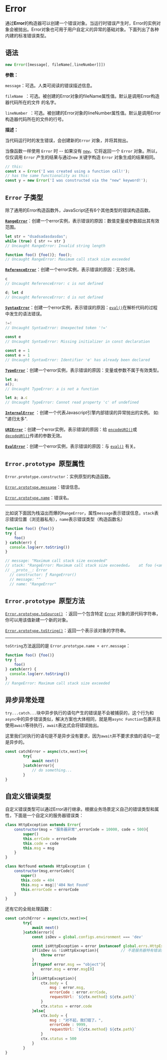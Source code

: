 # Error

通过**Error**的构造器可以创建一个错误对象。当运行时错误产生时，Error的实例对象会被抛出。Error对象也可用于用户自定义的异常的基础对象。下面列出了各种内建的标准错误类型。

## 语法

```js
new Error([message[, fileName[,lineNumber]]])
```

**参数：**

`message`：可选。人类可阅读的错误描述信息。

`fileName `：可选。被创建的Error对象的fileName属性值。默认是调用Error构造器代码所在的文件 的名字。

`lineNumber `：可选。被创建的Error对象的lineNumber属性值。默认是调用Error构造器代码所在的文件的行号。

**描述：**

当代码运行时的发生错误，会创建新的`Error` 对象，并将其抛出。

当像函数一样使用 `Error` 时 -- 如果没有 [`new`](https://developer.mozilla.org/zh-CN/docs/Web/JavaScript/Reference/Operators/new)，它将返回一个 `Error` 对象。所以， 仅仅调用 `Error` 产生的结果与通过`new` 关键字构造 `Error` 对象生成的结果相同。 

```js
// this:
const x = Error('I was created using a function call!');
// has the same functionality as this:
const y = new Error('I was constructed via the "new" keyword!');
```

## `Error` 子类型

除了通用的Error构造函数外，JavaScript还有6个其他类型的错误构造函数。

**[`RangeError`](https://developer.mozilla.org/zh-CN/docs/Web/JavaScript/Reference/Global_Objects/RangeError)**：创建一个error实例，表示错误的原因：数值变量或参数超出其有效范围。

```js
let str = "dsadsadasdasdas"; 
while (true) { str += str }
// Uncaught RangeError: Invalid string length

function foo() {foo()}; foo();
// Uncaught RangeError: Maximum call stack size exceeded
```

**[`ReferenceError`](https://developer.mozilla.org/zh-CN/docs/Web/JavaScript/Reference/Global_Objects/ReferenceError)**：创建一个error实例，表示错误的原因：无效引用。

```js
c
// Uncaught ReferenceError: c is not defined

d; let d
// Uncaught ReferenceError: d is not defined
```

**[`SyntaxError`](https://developer.mozilla.org/zh-CN/docs/Web/JavaScript/Reference/Global_Objects/SyntaxError)**：创建一个error实例，表示错误的原因：[`eval()`](https://developer.mozilla.org/zh-CN/docs/Web/JavaScript/Reference/Global_Objects/eval)在解析代码的过程中发生的语法错误。

```js
!=!
// Uncaught SyntaxError: Unexpected token '!='
  
const e
// Uncaught SyntaxError: Missing initializer in const declaration

const e = 1
const e = 1
// Uncaught SyntaxError: Identifier 'e' has already been declared
```

**[`TypeError`](https://developer.mozilla.org/zh-CN/docs/Web/JavaScript/Reference/Global_Objects/TypeError)**：创建一个error实例，表示错误的原因：变量或参数不属于有效类型。

```js
let a; 
a();
// Uncaught TypeError: a is not a function

let a; a.c
// Uncaught TypeError: Cannot read property 'c' of undefined
```

**[`InternalError`](https://developer.mozilla.org/zh-CN/docs/Web/JavaScript/Reference/Global_Objects/InternalError)** ：创建一个代表Javascript引擎内部错误的异常抛出的实例。 如: "递归太多".

**[`URIError`](https://developer.mozilla.org/zh-CN/docs/Web/JavaScript/Reference/Global_Objects/URIError)**：创建一个error实例，表示错误的原因：给 [`encodeURI()`](https://developer.mozilla.org/zh-CN/docs/Web/JavaScript/Reference/Global_Objects/encodeURI)或 [`decodeURl()`](https://developer.mozilla.org/zh-CN/docs/Web/JavaScript/Reference/Global_Objects/decodeURI)传递的参数无效。

**[`EvalError`](https://developer.mozilla.org/zh-CN/docs/Web/JavaScript/Reference/Global_Objects/EvalError)**：创建一个error实例，表示错误的原因：与 [`eval()`](https://developer.mozilla.org/zh-CN/docs/Web/JavaScript/Reference/Global_Objects/eval) 有关。

## `Error.prototype `原型属性

`Error.prototype.constructor`：实例原型的构造函数。

[`Error.prototype.message`](https://developer.mozilla.org/zh-CN/docs/Web/JavaScript/Reference/Global_Objects/Error/message)：错误信息。

[`Error.prototype.name`](https://developer.mozilla.org/zh-CN/docs/Web/JavaScript/Reference/Global_Objects/Error/name)：错误名。

------

比如说下面因为栈溢出而爆的`RangeError`，属性`message`表示错误信息，`stack`表示错误位置（浏览器私有），`name`表示错误类型（构造函数名）

```js
function foo() {foo()}
try {
    foo()
} catch(err) {
  console.log(err.toString())
}

// message: "Maximum call stack size exceeded"
// stack: "RangeError: Maximum call stack size exceeded↵    at foo (<anonymous>:1:17)↵    at foo 	    				(<anonymous>:1:17)↵    at foo (<anonymous>:1:17)↵"
// __proto__: Error
  // constructor: ƒ RangeError()
  // message: ""
  // name: "RangeError"
```

##  `Error.prototype `原型方法

[`Error.prototype.toSource()`](https://developer.mozilla.org/zh-CN/docs/Web/JavaScript/Reference/Global_Objects/Error/toSource) ：返回一个包含特定 [`Error`](https://developer.mozilla.org/zh-CN/docs/Web/JavaScript/Reference/Global_Objects/Error) 对象的源代码字符串，你可以用该值新建一个新的对象。

[`Error.prototype.toString()`](https://developer.mozilla.org/zh-CN/docs/Web/JavaScript/Reference/Global_Objects/Error/toString)：返回一个表示该对象的字符串。

------

`toString`方法返回的是 `Error.prototype.name + err.message`：

```js
function foo() {foo()}
try {
    foo()
} catch(err) {
  console.log(err.toString())
}
// RangeError: Maximum call stack size exceeded
```

## 异步异常处理

`try...catch...`块中异步执行的语句产生的错误是不会被捕获的，这个行为和`async`中的异步错误类似，解决方案也大体相同，就是用` async Function `包裹并且使用` await `等待执行，`await`表达式会将错误抛出。

这里我们对执行的语句是不是异步没有要求，因为`await`并不要求求值的语句一定是异步的。

```js
const catchError = async(ctx,next)=>{
        try{
            await next()
        }catch(error){
          	// do something...
        }
}
```

## 自定义错误类型

自定义错误类型可以通过Error进行继承，根据业务场景定义自己的错误类型和属性，下面是一个自定义的服务器错误类：

```js
class HttpException extends Error{
    constructor(msg = "服务器异常",errorCode = 10000, code = 500){
        super()
        this.errCode = errorCode
        this.code = code
        this.msg = msg
    }
}

class Notfound extends HttpException {
    constructor(msg,errorCode){
       super()
       this.code = 404
       this.msg = msg||'404 Not Found'
       this.errorCode = errorCode
    }
}
```

还有它的全局处理函数：

```js
const catchError = async(ctx,next)=>{
        try{
            await next()
        }catch(error){
            const isDev = global.configs.environment === 'dev'

            const isHttpException = error instanceof global.errs.HttpException
            if(isDev && !isHttpException){			// 不是服务器特有错误就是基本错误类型，直接抛出。(测试环境)
                throw error
            }
            if(typeof error.msg == "object"){
                error.msg = error.msg[0]
            }
            if(isHttpException){
                ctx.body = {
                    msg : error.msg,
                    errorCode : error.errCode,
                    requestUrl: `${ctx.method} ${ctx.path}` 
                }
                ctx.status = error.code
            }else{
                ctx.body = {
                    msg : "对不起，我们错了。",
                    errorCode : 9999,
                    requestUrl: `${ctx.method} ${ctx.path}` 
                }
                ctx.status = 500
            }
        }
}

```

